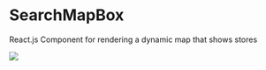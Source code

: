 # SearchMapBox
React.js Component for rendering a dynamic map that shows stores

![](https://i.imgur.com/0BPHPow.jpg)
